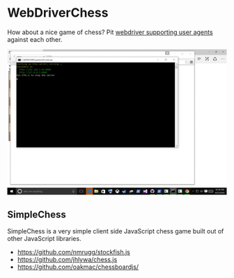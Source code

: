 # WebDriverChess
How about a nice game of chess? Pit [webdriver supporting user agents](http://docs.seleniumhq.org/download/) against each other.

![alt text](https://raw.githubusercontent.com/david-risney/WebDriverChess/master/example.gif "Example of Edge and Chrome playing chess together via WebDriverChess.")

## SimpleChess
SimpleChess is a very simple client side JavaScript chess game built out of other JavaScript libraries.
 * https://github.com/nmrugg/stockfish.js 
 * https://github.com/jhlywa/chess.js 
 * https://github.com/oakmac/chessboardjs/
